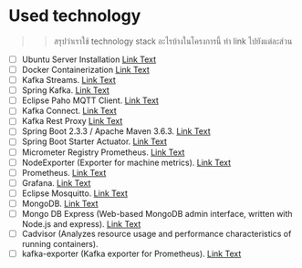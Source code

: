# Used technology
>> สรุปว่าเราใช้ technology stack อะไรบ้างในโครงการนี้ ทำ link ไปยังแต่ละส่วน


- [ ] Ubuntu Server Installation    [Link Text](/assignment01/01-install-server.md)
- [ ] Docker Containerization   [Link Text](/assignment01/02-docker-compose-iot.md)
- [ ] Kafka Streams.    [Link Text](/assignment00/architecture.md)
- [ ] Spring Kafka. [Link Text](/assignment00/architecture.md)
- [ ] Eclipse Paho MQTT Client.  [Link Text](/assignment00/architecture.md)
- [ ] Kafka Connect.    [Link Text](/assignment00/architecture.md)
- [ ] Kafka Rest Proxy  [Link Text](/assignment00/architecture.md)
- [ ] Spring Boot 2.3.3 / Apache Maven 3.6.3.   [Link Text](/assignment00/architecture.md)
- [ ] Spring Boot Starter Actuator. [Link Text](/assignment00/architecture.md)
- [ ] Micrometer Registry Prometheus.   [Link Text](/assignment00/architecture.md)
- [ ] NodeExporter (Exporter for machine metrics).  [Link Text](/assignment00/architecture.md)
- [ ] Prometheus.   [Link Text](/assignment00/architecture.md)
- [ ] Grafana.  [Link Text](/assignment00/architecture.md)
- [ ] Eclipse Mosquitto.    [Link Text](/assignment00/architecture.md)
- [ ] MongoDB.  [Link Text](/assignment00/architecture.md)
- [ ] Mongo DB Express (Web-based MongoDB admin interface, written with Node.js and express).   [Link Text](/assignment00/architecture.md)
- [ ] Cadvisor (Analyzes resource usage and performance characteristics of running containers).
- [ ] kafka-exporter (Kafka exporter for Prometheus).   [Link Text](/assignment00/architecture.md)
